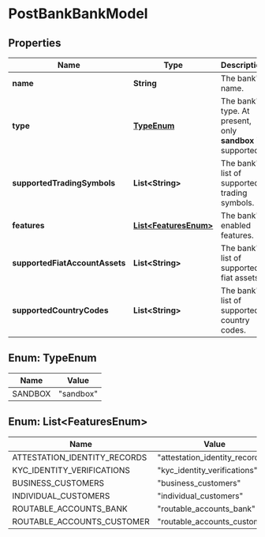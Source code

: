 

# PostBankBankModel


## Properties

| Name | Type | Description | Notes |
|------------ | ------------- | ------------- | -------------|
|**name** | **String** | The bank&#39;s name. |  |
|**type** | [**TypeEnum**](#TypeEnum) | The bank&#39;s type. At present, only **sandbox** is supported. |  |
|**supportedTradingSymbols** | **List&lt;String&gt;** | The bank&#39;s list of supported trading symbols. |  |
|**features** | [**List&lt;FeaturesEnum&gt;**](#List&lt;FeaturesEnum&gt;) | The bank&#39;s enabled features. |  |
|**supportedFiatAccountAssets** | **List&lt;String&gt;** | The bank&#39;s list of supported fiat assets. |  |
|**supportedCountryCodes** | **List&lt;String&gt;** | The bank&#39;s list of supported country codes. |  [optional] |



## Enum: TypeEnum

| Name | Value |
|---- | -----|
| SANDBOX | &quot;sandbox&quot; |



## Enum: List&lt;FeaturesEnum&gt;

| Name | Value |
|---- | -----|
| ATTESTATION_IDENTITY_RECORDS | &quot;attestation_identity_records&quot; |
| KYC_IDENTITY_VERIFICATIONS | &quot;kyc_identity_verifications&quot; |
| BUSINESS_CUSTOMERS | &quot;business_customers&quot; |
| INDIVIDUAL_CUSTOMERS | &quot;individual_customers&quot; |
| ROUTABLE_ACCOUNTS_BANK | &quot;routable_accounts_bank&quot; |
| ROUTABLE_ACCOUNTS_CUSTOMER | &quot;routable_accounts_customer&quot; |



